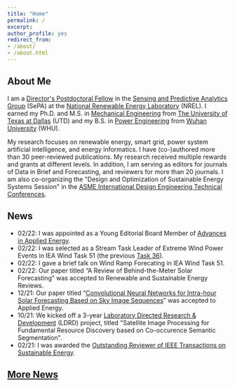 ```yaml
---
title: "Home" 
permalink: /
excerpt: 
author_profile: yes
redirect_from:
- /about/
- /about.html
---
```

About Me
------
I am a [Director's Postdoctoral Fellow](https://www.nrel.gov/research/staff/cong-feng.html) in the [Sensing and Predictive Analytics Group](https://www.nrel.gov/grid/sensing-predictive-analytics.html) (SePA) at the [National Renewable Energy Laboratory](https://www.nrel.gov) (NREL). I earned my Ph.D. and M.S. in [Mechanical Engineering](https://me.utdallas.edu) from [The University of Texas at Dallas](https://www.utdallas.edu) (UTD) and my B.S. in [Power Engineering](https://en.whu.edu.cn/pmc/Departments___Groups/Department__of_Power_Engineering.htm) from [Wuhan University](https://en.whu.edu.cn) (WHU).

My research focuses on renewable energy, smart grid, power system artificial intelligence, and energy informatics. I have (co-)authored more than 30 peer-reviewed publications. My research received multiple rewards and grants at different levels. In addition, I am serving as editors for journals of Data in Brief and Forecasting, and reviewers for more than 20 journals. I am also co-organizing the "Design and Optimization of Sustainable Energy Systems Session" in the [ASME International Design Engineering Technical Conferences](https://event.asme.org/IDETC-CIE/Program).

News
------
* 02/22: I was appointed as a Young Editorial Board Member of [Advances in Applied Energy](https://www.sciencedirect.com/journal/Advances-in-Applied-Energy).
* 02/22: I was selected as a Stream Task Leader of Extreme Wind Power Events in IEA Wind Task 51 (the previous [Task 36](https://www.ieawindforecasting.dk)).
* 02/22: I gave a brief talk on Wind Ramp Forecating in IEA Wind Task 51.
* 02/22: Our paper titled “A Review of Behind-the-Meter Solar Forecasting” was accepted to Renewable and Sustainable Energy Reviews.
* 12/21: Our paper titled “[Convolutional Neural Networks for Intra-hour Solar Forecasting Based on Sky Image Sequences](https://www.sciencedirect.com/user/identity/landing?code=WMjryM6rAOT4pYIEPFU3bP6fwbPe0O_gjhY65BR4&state=retryCounter%3D0%26csrfToken%3D5dde7b10-5212-4b80-95ca-ae096909ffe2%26idpPolicy%3Durn%253Acom%253Aelsevier%253Aidp%253Apolicy%253Aproduct%253Ainst_assoc%26returnUrl%3Dhttps%253A%252F%252Fwww.sciencedirect.com%252Fscience%252Farticle%252Fabs%252Fpii%252FS0306261921016639%26prompt%3Dlogin%26cid%3Datp-935eb693-127f-4990-97ae-f6621ca9d543)” was accepted to Applied Energy.
* 10/21: We kicked off a 3-year [Laboratory Directed Research & Development](https://www.energy.gov/cfo/listings/laboratory-directed-research-and-development-annual-reports) (LDRD) project, titled "Satellite Image Processing for Fundamental Resource Discovery based on Co-occurence Semantic Segmentation".
* 02/21: I was awarded the [Outstanding Reviewer of IEEE Transactions on Sustainable Energy](https://www.ieee-pes.org/images/files/SE_Outstanding_reviewers_2020.pdf).


[More News](https://event.asme.org/IDETC-CIE/Program)
------
